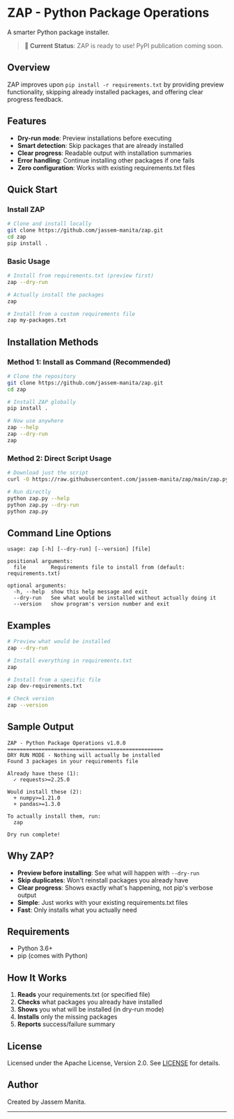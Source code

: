 # ZAP - Python Package Operations

A smarter Python package installer.

> **🚀 Current Status**: ZAP is ready to use! PyPI publication coming soon.

## Overview

ZAP improves upon `pip install -r requirements.txt` by providing preview functionality, skipping already installed packages, and offering clear progress feedback.

## Features

- **Dry-run mode**: Preview installations before executing
- **Smart detection**: Skip packages that are already installed
- **Clear progress**: Readable output with installation summaries  
- **Error handling**: Continue installing other packages if one fails
- **Zero configuration**: Works with existing requirements.txt files

## Quick Start

### Install ZAP

```bash
# Clone and install locally
git clone https://github.com/jassem-manita/zap.git
cd zap
pip install .
```

### Basic Usage

```bash
# Install from requirements.txt (preview first)
zap --dry-run

# Actually install the packages
zap

# Install from a custom requirements file
zap my-packages.txt
```

## Installation Methods

### Method 1: Install as Command (Recommended)

```bash
# Clone the repository
git clone https://github.com/jassem-manita/zap.git
cd zap

# Install ZAP globally
pip install .

# Now use anywhere
zap --help
zap --dry-run
zap
```

### Method 2: Direct Script Usage

```bash
# Download just the script
curl -O https://raw.githubusercontent.com/jassem-manita/zap/main/zap.py

# Run directly
python zap.py --help
python zap.py --dry-run
python zap.py
```

## Command Line Options

```text
usage: zap [-h] [--dry-run] [--version] [file]

positional arguments:
  file        Requirements file to install from (default: requirements.txt)

optional arguments:
  -h, --help  show this help message and exit
  --dry-run   See what would be installed without actually doing it
  --version   show program's version number and exit
```

## Examples

```bash
# Preview what would be installed
zap --dry-run

# Install everything in requirements.txt
zap

# Install from a specific file
zap dev-requirements.txt

# Check version
zap --version
```

## Sample Output

```text
ZAP - Python Package Operations v1.0.0
==================================================
DRY RUN MODE - Nothing will actually be installed
Found 3 packages in your requirements file

Already have these (1):
  ✓ requests>=2.25.0

Would install these (2):
  + numpy>=1.21.0
  + pandas>=1.3.0

To actually install them, run:
  zap 

Dry run complete!
```

## Why ZAP?

- **Preview before installing**: See what will happen with `--dry-run`
- **Skip duplicates**: Won't reinstall packages you already have
- **Clear progress**: Shows exactly what's happening, not pip's verbose output
- **Simple**: Just works with your existing requirements.txt files
- **Fast**: Only installs what you actually need

## Requirements

- Python 3.6+
- pip (comes with Python)

## How It Works

1. **Reads** your requirements.txt (or specified file)
2. **Checks** what packages you already have installed
3. **Shows** you what will be installed (in dry-run mode)
4. **Installs** only the missing packages
5. **Reports** success/failure summary

## License

Licensed under the Apache License, Version 2.0. See [LICENSE](LICENSE) for details.

## Author

Created by Jassem Manita.

---
